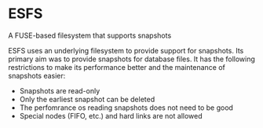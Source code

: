 ESFS
====

A FUSE-based filesystem that supports snapshots

ESFS uses an underlying filesystem to provide support for snapshots. Its primary aim was to provide snapshots for database files. It has the following restrictions to make its performance better and the maintenance of snapshots easier:

- Snapshots are read-only
- Only the earliest snapshot can be deleted
- The perfomrance os reading snapshots does not need to be good
- Special nodes (FIFO, etc.) and hard links are not allowed

